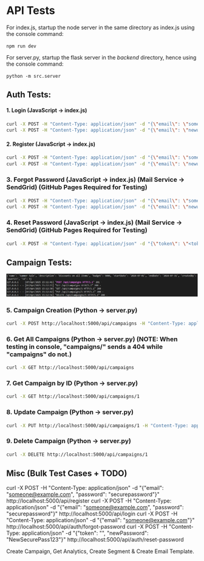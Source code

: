 # API Tests

For index.js, startup the node server in the same directory as index.js using the console command: 

```npm run dev```

For server.py, startup the flask server in the *backend* directory, hence using the console command: 

```python -m src.server```

## Auth Tests:

#### 1. Login (JavaScript -> index.js)

```sh
curl -X POST -H "Content-Type: application/json" -d "{\"email\": \"someone@example.com\", \"password\": \"securepassword\"}" http://localhost:5000/api/login
curl -X POST -H "Content-Type: application/json" -d "{\"email\": \"newuser123@example.com\", \"password\": \"securepassword\"}" http://localhost:5000/api/login
```

#### 2. Register (JavaScript -> index.js)

```sh
curl -X POST -H "Content-Type: application/json" -d "{\"email\": \"someone@example.com\", \"password\": \"securepassword\"}" http://localhost:5000/api/register
curl -X POST -H "Content-Type: application/json" -d "{\"email\": \"newuser123@example.com\", \"password\": \"securepassword\"}" http://localhost:5000/api/register
```

### 3. Forgot Password (JavaScript -> index.js) (Mail Service -> SendGrid) (GitHub Pages Required for Testing)

```sh
curl -X POST -H "Content-Type: application/json" -d "{\"email\": \"someone@example.com\"}" http://localhost:5000/api/auth/forgot-password
curl -X POST -H "Content-Type: application/json" -d "{\"email\": \"newuser123@example.com\"}" http://localhost:5000/api/auth/forgot-password
```

### 4. Reset Password (JavaScript -> index.js) (Mail Service -> SendGrid) (GitHub Pages Required for Testing)

```sh
curl -X POST -H "Content-Type: application/json" -d "{\"token\": \"<token-from-email>\", \"newPassword\": \"NewSecurePass123\"}" http://localhost:5000/api/auth/reset-password

```

## Campaign Tests:

![alt text](image.png)

### 5. Campaign Creation (Python -> server.py) 

```sh
curl -X POST http://localhost:5000/api/campaigns -H "Content-Type: application/json" -d "{ \"name\": \"Summer Sale\", \"description\": \"Discounts on all items\", \"budget\": 5000, \"startDate\": \"2024-07-01\", \"endDate\": \"2024-07-31\", \"createdBy\": \"user123\" }"
```

### 6. Get All Campaigns (Python -> server.py) (NOTE: When testing in console, "campaigns/" sends a 404 while "campaigns" do not.)

```sh
curl -X GET http://localhost:5000/api/campaigns
```

### 7. Get Campaign by ID (Python -> server.py)

```sh
curl -X GET http://localhost:5000/api/campaigns/1
```

### 8. Update Campaign (Python -> server.py)
```sh
curl -X PUT http://localhost:5000/api/campaigns/1 -H "Content-Type: application/json" -d "{\"name\": \"Updated Spring Campaign\", \"created_by\": 1, \"status\": \"completed\", \"start_date\": \"2025-04-01\", \"end_date\": \"2025-04-30\"}"
```

### 9. Delete Campaign (Python -> server.py)

```sh
curl -X DELETE http://localhost:5000/api/campaigns/1
```

## Misc (Bulk Test Cases + TODO)

curl -X POST -H "Content-Type: application/json" -d "{\"email\": \"someone@example.com\", \"password\": \"securepassword\"}" http://localhost:5000/api/register
curl -X POST -H "Content-Type: application/json" -d "{\"email\": \"someone@example.com\", \"password\": \"securepassword\"}" http://localhost:5000/api/login
curl -X POST -H "Content-Type: application/json" -d "{\"email\": \"someone@example.com\"}" http://localhost:5000/api/auth/forgot-password
curl -X POST -H "Content-Type: application/json" -d "{\"token\": \"<token-from-email>\", \"newPassword\": \"NewSecurePass123\"}" http://localhost:5000/api/auth/reset-password

Create Campaign, Get Analytics, Create Segment & Create Email Template.


